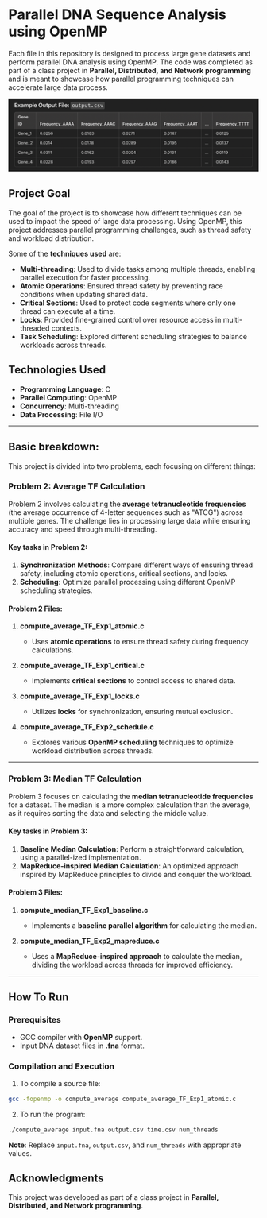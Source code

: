 # Parallel DNA Sequence Analysis using OpenMP

Each file in this repository is designed to process large gene datasets and perform parallel DNA analysis using OpenMP. The code was completed as part of a class project in **Parallel, Distributed, and Network programming** and is meant to showcase how parallel programming techniques can accelerate large data process.

![thumbnail](https://github.com/tunde262/dna_sequence_analysis_openmp/blob/main/assets/thumbnail.png?raw=true)

## Project Goal

The goal of the project is to showcase how different techniques can be used to impact the speed of large data processing. Using OpenMP, this project addresses parallel programming challenges, such as thread safety and workload distribution. 

Some of the **techniques used** are:

- **Multi-threading**: Used to divide tasks among multiple threads, enabling parallel execution for faster processing.
- **Atomic Operations**: Ensured thread safety by preventing race conditions when updating shared data.
- **Critical Sections**: Used to protect code segments where only one thread can execute at a time.
- **Locks**: Provided fine-grained control over resource access in multi-threaded contexts.
- **Task Scheduling**: Explored different scheduling strategies to balance workloads across threads.

## Technologies Used

- **Programming Language**: C
- **Parallel Computing**: OpenMP
- **Concurrency**: Multi-threading
- **Data Processing**: File I/O


---

## Basic breakdown:

This project is divided into two problems, each focusing on different things: 

### Problem 2: Average TF Calculation

Problem 2 involves calculating the **average tetranucleotide frequencies** (the average occurrence of 4-letter sequences such as "ATCG") across multiple genes. The challenge lies in processing large data while ensuring accuracy and speed through multi-threading.

#### Key tasks in Problem 2:
1. **Synchronization Methods**: Compare different ways of ensuring thread safety, including atomic operations, critical sections, and locks.
2. **Scheduling**: Optimize parallel processing using different OpenMP scheduling strategies.

#### Problem 2 Files:
1. **compute_average_TF_Exp1_atomic.c**
   - Uses **atomic operations** to ensure thread safety during frequency calculations.

2. **compute_average_TF_Exp1_critical.c**
   - Implements **critical sections** to control access to shared data.

3. **compute_average_TF_Exp1_locks.c**
   - Utilizes **locks** for synchronization, ensuring mutual exclusion.

4. **compute_average_TF_Exp2_schedule.c**
   - Explores various **OpenMP scheduling** techniques to optimize workload distribution across threads.

---

### Problem 3: Median TF Calculation

Problem 3 focuses on calculating the **median tetranucleotide frequencies** for a dataset. The median is a more complex calculation than the average, as it requires sorting the data and selecting the middle value.

#### Key tasks in Problem 3:
1. **Baseline Median Calculation**: Perform a straightforward calculation, using a parallel-ized implementation.
2. **MapReduce-inspired Median Calculation**: An optimized approach inspired by MapReduce principles to divide and conquer the workload.

#### Problem 3 Files:
1. **compute_median_TF_Exp1_baseline.c**
   - Implements a **baseline parallel algorithm** for calculating the median.

2. **compute_median_TF_Exp2_mapreduce.c**
   - Uses a **MapReduce-inspired approach** to calculate the median, dividing the workload across threads for improved efficiency.

---

## How To Run

### Prerequisites

- GCC compiler with **OpenMP** support.
- Input DNA dataset files in **.fna** format.

### Compilation and Execution

1. To compile a source file:
   
  ```bash
  gcc -fopenmp -o compute_average compute_average_TF_Exp1_atomic.c
  ```

2. To run the program:

  ```bash
  ./compute_average input.fna output.csv time.csv num_threads
  ```
**Note**: Replace `input.fna`, `output.csv`, and `num_threads` with appropriate values.

## Acknowledgments

This project was developed as part of a class project in **Parallel, Distributed, and Network programming**.


